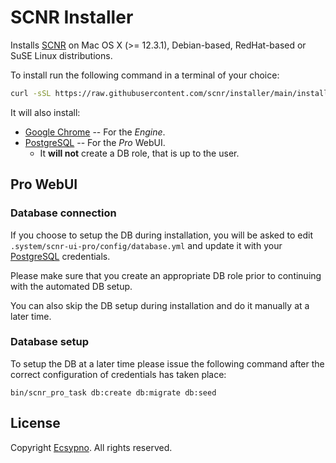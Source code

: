 # SCNR Installer

Installs [SCNR](https://ecsypno.com/scnr-documentation/) on Mac OS X (>= 12.3.1),
Debian-based, RedHat-based or SuSE Linux distributions.

To install run the following command in a terminal of your choice:

```bash
curl -sSL https://raw.githubusercontent.com/scnr/installer/main/install.sh > /tmp/i.sh && bash /tmp/i.sh
```

It will also install:
* [Google Chrome](https://www.google.com/chrome/) -- For the _Engine_.
* [PostgreSQL](https://www.postgresql.org/) -- For the _Pro_ WebUI.
    * It **will not** create a DB role, that is up to the user. 

## Pro WebUI

### Database connection

If you choose to setup the DB during installation, you will be asked to edit 
`.system/scnr-ui-pro/config/database.yml` and update
it with your [PostgreSQL](https://www.postgresql.org/) credentials.

Please make sure that you create an appropriate DB role prior to continuing with
the automated DB setup.

You can also skip the DB setup during installation and do it manually at a later time.

### Database setup

To setup the DB at a later time please issue the following command after the
correct configuration of credentials has taken place:

```
bin/scnr_pro_task db:create db:migrate db:seed
```


## License

Copyright [Ecsypno](https://ecsypno.com/). 
All rights reserved.
